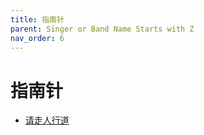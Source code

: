 ```yaml
---
title: 指南针
parent: Singer or Band Name Starts with Z
nav_order: 6
---
```


# 指南针

- [请走人行道](/lyrics/Zhi_Nan_Zhen/qingzourenxingdao)